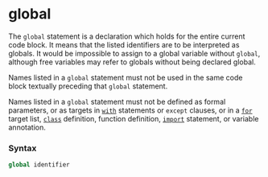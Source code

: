 # global

The `global` statement is a declaration which holds for the entire current code block. It means that the listed identifiers are to be interpreted as globals. It would be impossible to assign to a global variable without `global`, although free variables may refer to globals without being declared global.

Names listed in a `global` statement must not be used in the same code block textually preceding that `global` statement.

Names listed in a `global` statement must not be defined as formal parameters, or as targets in [`with`](/statements/with.md) statements or `except` clauses, or in a [`for`](/statements/for.md) target list, [`class`](/statements/class.md) definition, function definition, [`import`](/statements/import.md) statement, or variable annotation.

### Syntax

```python
global identifier
```